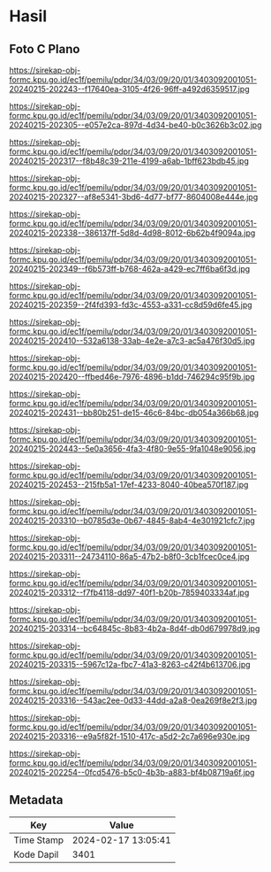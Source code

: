 # Hasil

## Foto C Plano

https://sirekap-obj-formc.kpu.go.id/ec1f/pemilu/pdpr/34/03/09/20/01/3403092001051-20240215-202243--f17640ea-3105-4f26-96ff-a492d6359517.jpg

https://sirekap-obj-formc.kpu.go.id/ec1f/pemilu/pdpr/34/03/09/20/01/3403092001051-20240215-202305--e057e2ca-897d-4d34-be40-b0c3626b3c02.jpg

https://sirekap-obj-formc.kpu.go.id/ec1f/pemilu/pdpr/34/03/09/20/01/3403092001051-20240215-202317--f8b48c39-211e-4199-a6ab-1bff623bdb45.jpg

https://sirekap-obj-formc.kpu.go.id/ec1f/pemilu/pdpr/34/03/09/20/01/3403092001051-20240215-202327--af8e5341-3bd6-4d77-bf77-8604008e444e.jpg

https://sirekap-obj-formc.kpu.go.id/ec1f/pemilu/pdpr/34/03/09/20/01/3403092001051-20240215-202338--386137ff-5d8d-4d98-8012-6b62b4f9094a.jpg

https://sirekap-obj-formc.kpu.go.id/ec1f/pemilu/pdpr/34/03/09/20/01/3403092001051-20240215-202349--f6b573ff-b768-462a-a429-ec7ff6ba6f3d.jpg

https://sirekap-obj-formc.kpu.go.id/ec1f/pemilu/pdpr/34/03/09/20/01/3403092001051-20240215-202359--2f4fd393-fd3c-4553-a331-cc8d59d6fe45.jpg

https://sirekap-obj-formc.kpu.go.id/ec1f/pemilu/pdpr/34/03/09/20/01/3403092001051-20240215-202410--532a6138-33ab-4e2e-a7c3-ac5a476f30d5.jpg

https://sirekap-obj-formc.kpu.go.id/ec1f/pemilu/pdpr/34/03/09/20/01/3403092001051-20240215-202420--ffbed46e-7976-4896-b1dd-746294c95f9b.jpg

https://sirekap-obj-formc.kpu.go.id/ec1f/pemilu/pdpr/34/03/09/20/01/3403092001051-20240215-202431--bb80b251-de15-46c6-84bc-db054a366b68.jpg

https://sirekap-obj-formc.kpu.go.id/ec1f/pemilu/pdpr/34/03/09/20/01/3403092001051-20240215-202443--5e0a3656-4fa3-4f80-9e55-9fa1048e9056.jpg

https://sirekap-obj-formc.kpu.go.id/ec1f/pemilu/pdpr/34/03/09/20/01/3403092001051-20240215-202453--215fb5a1-17ef-4233-8040-40bea570f187.jpg

https://sirekap-obj-formc.kpu.go.id/ec1f/pemilu/pdpr/34/03/09/20/01/3403092001051-20240215-203310--b0785d3e-0b67-4845-8ab4-4e301921cfc7.jpg

https://sirekap-obj-formc.kpu.go.id/ec1f/pemilu/pdpr/34/03/09/20/01/3403092001051-20240215-203311--24734110-86a5-47b2-b8f0-3cb1fcec0ce4.jpg

https://sirekap-obj-formc.kpu.go.id/ec1f/pemilu/pdpr/34/03/09/20/01/3403092001051-20240215-203312--f7fb4118-dd97-40f1-b20b-7859403334af.jpg

https://sirekap-obj-formc.kpu.go.id/ec1f/pemilu/pdpr/34/03/09/20/01/3403092001051-20240215-203314--bc64845c-8b83-4b2a-8d4f-db0d679978d9.jpg

https://sirekap-obj-formc.kpu.go.id/ec1f/pemilu/pdpr/34/03/09/20/01/3403092001051-20240215-203315--5967c12a-fbc7-41a3-8263-c42f4b613706.jpg

https://sirekap-obj-formc.kpu.go.id/ec1f/pemilu/pdpr/34/03/09/20/01/3403092001051-20240215-203316--543ac2ee-0d33-44dd-a2a8-0ea269f8e2f3.jpg

https://sirekap-obj-formc.kpu.go.id/ec1f/pemilu/pdpr/34/03/09/20/01/3403092001051-20240215-203316--e9a5f82f-1510-417c-a5d2-2c7a696e930e.jpg

https://sirekap-obj-formc.kpu.go.id/ec1f/pemilu/pdpr/34/03/09/20/01/3403092001051-20240215-202254--0fcd5476-b5c0-4b3b-a883-bf4b08719a6f.jpg


## Metadata

| Key        | Value               |
| ---------- | ------------------- |
| Time Stamp | 2024-02-17 13:05:41 |
| Kode Dapil | 3401                |



